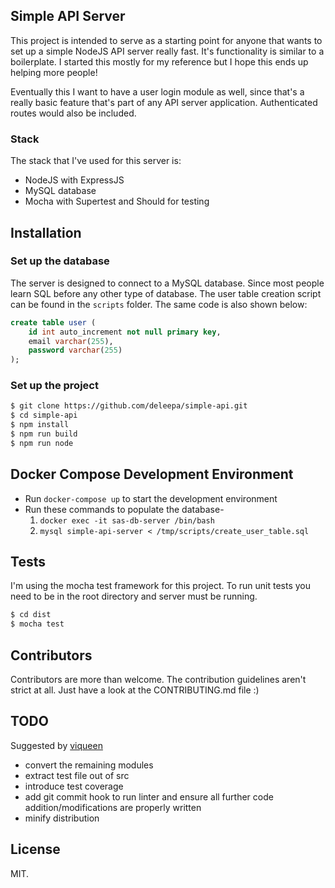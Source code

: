 ## Simple API Server

This project is intended to serve as a starting point for anyone that wants to set up a simple NodeJS API server really fast. It's functionality is similar to a boilerplate. I started this mostly for my reference but I hope this ends up helping more people!

Eventually this I want to have a user login module as well, since that's a really basic feature that's part of any API server application. Authenticated routes would also be included.

### Stack

The stack that I've used for this server is:
* NodeJS with ExpressJS
* MySQL database
* Mocha with Supertest and Should for testing

## Installation

### Set up the database

The server is designed to connect to a MySQL database. Since most people learn SQL before any other type of database. The user table creation script can be found in the `scripts` folder. The same code is also shown below:

```sql
create table user (
	id int auto_increment not null primary key,
    email varchar(255),
    password varchar(255)
);

```

### Set up the project
```bash
$ git clone https://github.com/deleepa/simple-api.git
$ cd simple-api
$ npm install
$ npm run build
$ npm run node
```

## Docker Compose Development Environment
* Run `docker-compose up` to start the development environment
* Run these commands to populate the database-
    1. `docker exec -it sas-db-server /bin/bash`
    2. `mysql simple-api-server < /tmp/scripts/create_user_table.sql`

## Tests

I'm using the mocha test framework for this project. To run unit tests you need to be in the root directory and server must be running.
```bash
$ cd dist
$ mocha test
```

## Contributors

Contributors are more than welcome. The contribution guidelines aren't strict at all. Just have a look at the CONTRIBUTING.md file :)

## TODO

Suggested by [viqueen](https://github.com/viqueen)

* convert the remaining modules
* extract test file out of src
* introduce test coverage
* add git commit hook to run linter and ensure all further code addition/modifications are properly written
* minify distribution

## License

MIT.